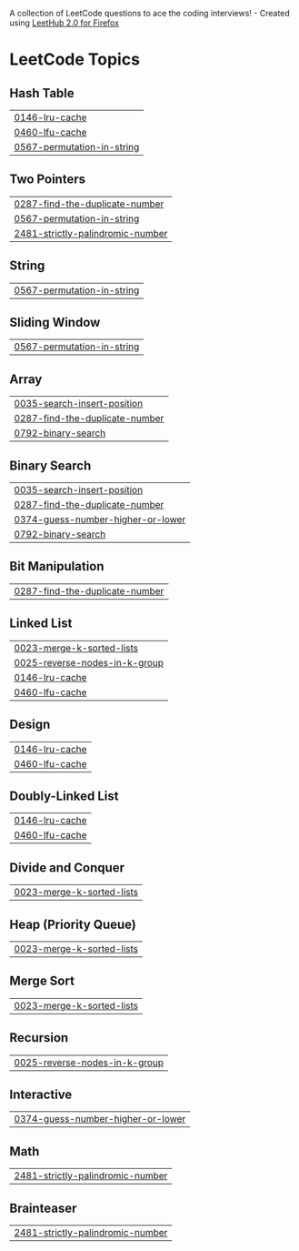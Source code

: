 A collection of LeetCode questions to ace the coding interviews! - Created using [LeetHub 2.0 for Firefox](https://github.com/maitreya2954/LeetHub-2.0-Firefox)
<!---LeetCode Topics Start-->
# LeetCode Topics
## Hash Table
|  |
| ------- |
| [0146-lru-cache](https://github.com/Swoyamjeetcodes/DSA/tree/master/0146-lru-cache) |
| [0460-lfu-cache](https://github.com/Swoyamjeetcodes/DSA/tree/master/0460-lfu-cache) |
| [0567-permutation-in-string](https://github.com/Swoyamjeetcodes/DSA/tree/master/0567-permutation-in-string) |
## Two Pointers
|  |
| ------- |
| [0287-find-the-duplicate-number](https://github.com/Swoyamjeetcodes/DSA/tree/master/0287-find-the-duplicate-number) |
| [0567-permutation-in-string](https://github.com/Swoyamjeetcodes/DSA/tree/master/0567-permutation-in-string) |
| [2481-strictly-palindromic-number](https://github.com/Swoyamjeetcodes/DSA/tree/master/2481-strictly-palindromic-number) |
## String
|  |
| ------- |
| [0567-permutation-in-string](https://github.com/Swoyamjeetcodes/DSA/tree/master/0567-permutation-in-string) |
## Sliding Window
|  |
| ------- |
| [0567-permutation-in-string](https://github.com/Swoyamjeetcodes/DSA/tree/master/0567-permutation-in-string) |
## Array
|  |
| ------- |
| [0035-search-insert-position](https://github.com/Swoyamjeetcodes/DSA/tree/master/0035-search-insert-position) |
| [0287-find-the-duplicate-number](https://github.com/Swoyamjeetcodes/DSA/tree/master/0287-find-the-duplicate-number) |
| [0792-binary-search](https://github.com/Swoyamjeetcodes/DSA/tree/master/0792-binary-search) |
## Binary Search
|  |
| ------- |
| [0035-search-insert-position](https://github.com/Swoyamjeetcodes/DSA/tree/master/0035-search-insert-position) |
| [0287-find-the-duplicate-number](https://github.com/Swoyamjeetcodes/DSA/tree/master/0287-find-the-duplicate-number) |
| [0374-guess-number-higher-or-lower](https://github.com/Swoyamjeetcodes/DSA/tree/master/0374-guess-number-higher-or-lower) |
| [0792-binary-search](https://github.com/Swoyamjeetcodes/DSA/tree/master/0792-binary-search) |
## Bit Manipulation
|  |
| ------- |
| [0287-find-the-duplicate-number](https://github.com/Swoyamjeetcodes/DSA/tree/master/0287-find-the-duplicate-number) |
## Linked List
|  |
| ------- |
| [0023-merge-k-sorted-lists](https://github.com/Swoyamjeetcodes/DSA/tree/master/0023-merge-k-sorted-lists) |
| [0025-reverse-nodes-in-k-group](https://github.com/Swoyamjeetcodes/DSA/tree/master/0025-reverse-nodes-in-k-group) |
| [0146-lru-cache](https://github.com/Swoyamjeetcodes/DSA/tree/master/0146-lru-cache) |
| [0460-lfu-cache](https://github.com/Swoyamjeetcodes/DSA/tree/master/0460-lfu-cache) |
## Design
|  |
| ------- |
| [0146-lru-cache](https://github.com/Swoyamjeetcodes/DSA/tree/master/0146-lru-cache) |
| [0460-lfu-cache](https://github.com/Swoyamjeetcodes/DSA/tree/master/0460-lfu-cache) |
## Doubly-Linked List
|  |
| ------- |
| [0146-lru-cache](https://github.com/Swoyamjeetcodes/DSA/tree/master/0146-lru-cache) |
| [0460-lfu-cache](https://github.com/Swoyamjeetcodes/DSA/tree/master/0460-lfu-cache) |
## Divide and Conquer
|  |
| ------- |
| [0023-merge-k-sorted-lists](https://github.com/Swoyamjeetcodes/DSA/tree/master/0023-merge-k-sorted-lists) |
## Heap (Priority Queue)
|  |
| ------- |
| [0023-merge-k-sorted-lists](https://github.com/Swoyamjeetcodes/DSA/tree/master/0023-merge-k-sorted-lists) |
## Merge Sort
|  |
| ------- |
| [0023-merge-k-sorted-lists](https://github.com/Swoyamjeetcodes/DSA/tree/master/0023-merge-k-sorted-lists) |
## Recursion
|  |
| ------- |
| [0025-reverse-nodes-in-k-group](https://github.com/Swoyamjeetcodes/DSA/tree/master/0025-reverse-nodes-in-k-group) |
## Interactive
|  |
| ------- |
| [0374-guess-number-higher-or-lower](https://github.com/Swoyamjeetcodes/DSA/tree/master/0374-guess-number-higher-or-lower) |
## Math
|  |
| ------- |
| [2481-strictly-palindromic-number](https://github.com/Swoyamjeetcodes/DSA/tree/master/2481-strictly-palindromic-number) |
## Brainteaser
|  |
| ------- |
| [2481-strictly-palindromic-number](https://github.com/Swoyamjeetcodes/DSA/tree/master/2481-strictly-palindromic-number) |
<!---LeetCode Topics End-->